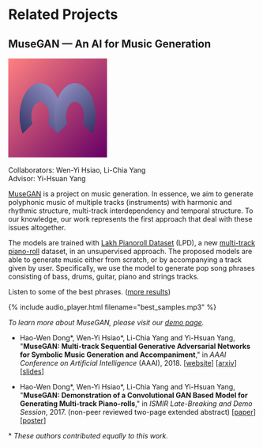 # Related Projects

## MuseGAN &mdash; An AI for Music Generation

<a href="https://salu133445.github.io/musegan/">
<img src="figs/musegan_logo.png" alt="musegan_logo" width="200" height="200" />
</a>

Collaborators: Wen-Yi Hsiao, Li-Chia Yang<br>
Advisor: Yi-Hsuan Yang

[MuseGAN](https://salu133445.github.io/musegan/) is a project on music
generation. In essence, we aim to generate polyphonic music of multiple tracks
(instruments) with harmonic and rhythmic structure, multi-track interdependency
and temporal structure. To our knowledge, our work represents the first approach
that deal with these issues altogether.

The models are trained with
[Lakh Pianoroll Dataset](https://salu133445.github.io/lakh-pianoroll-dataset/)
(LPD), a new [multi-track piano-roll](https://salu133445.github.io/musegan/data)
dataset, in an unsupervised approach. The proposed models are able to generate
music either from scratch, or by accompanying a track given by user.
Specifically, we use the model to generate pop song phrases consisting of bass,
drums, guitar, piano and strings tracks.

Listen to some of the best phrases.
([more results](https://salu133445.github.io/musegan/results))

{% include audio_player.html filename="best_samples.mp3" %}

*To learn more about MuseGAN, please visit our
[demo page](https://salu133445.github.io/musegan/).*

- Hao-Wen Dong\*, Wen-Yi Hsiao\*, Li-Chia Yang and Yi-Hsuan Yang,
  "**MuseGAN: Multi-track Sequential Generative Adversarial Networks for
  Symbolic Music Generation and Accompaniment**,"
  in *AAAI Conference on Artificial Intelligence* (AAAI), 2018.
  [[website](https://salu133445.github.io/musegan/)]
  [[arxiv](http://arxiv.org/abs/1709.06298)]
  [[slides](https://salu133445.github.io/musegan/pdf/musegan-aaai2018-slides.pdf)]

- Hao-Wen Dong\*, Wen-Yi Hsiao\*, Li-Chia Yang and Yi-Hsuan Yang,
  "**MuseGAN: Demonstration of a Convolutional GAN Based Model for Generating
  Multi-track Piano-rolls**,"
  in *ISMIR Late-Breaking and Demo Session*, 2017.
  (non-peer reviewed two-page extended abstract)
  [[paper](https://salu133445.github.io/musegan/pdf/musegan-ismir2017-lbd-paper.pdf)]
  [[poster](https://salu133445.github.io/musegan/pdf/musegan-ismir2017-lbd-poster.pdf)]

\* *These authors contributed equally to this work.*

